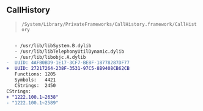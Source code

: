 ## CallHistory

> `/System/Library/PrivateFrameworks/CallHistory.framework/CallHistory`

```diff

   - /usr/lib/libSystem.B.dylib
   - /usr/lib/libTelephonyUtilDynamic.dylib
   - /usr/lib/libobjc.A.dylib
-  UUID: 4AFB0BD9-1E17-3CF7-BE8F-18778287DF77
+  UUID: 27217264-238F-3531-97C5-8B9408CB62CB
   Functions: 1205
   Symbols:   4421
   CStrings:  2450
CStrings:
+ "1222.100.1~2638"
- "1222.100.1~2589"

```
